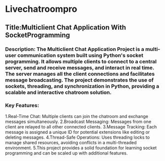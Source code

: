 # Livechatroompro
## Title:Multiclient Chat Application With SocketProgramming
### Description: The Multiclient Chat Application Project is a multi-user communication system built using Python's socket programming. It allows multiple clients to connect to a central server, send and receive messages, and interact in real time. The server manages all the client connections and facilitates message broadcasting. The project demonstrates the use of sockets, threading, and synchronization in Python, providing a scalable and interactive chatroom solution.
### Key Features:
1.Real-Time Chat: Multiple clients can join the chatroom and exchange messages 
 simultaneously.
2.Broadcast Messaging: Messages from one client are relayed to all other connected 
 clients.
3.Message Tracking: Each message is assigned a unique ID for potential extensions like 
 editing or deleting messages.
4.Thread-Safe Operations: Uses threading locks to manage shared resources, avoiding 
 conflicts in a multi-threaded environment.
5.This project provides a solid foundation for learning socket programming and can be 
 scaled up with additional features.
